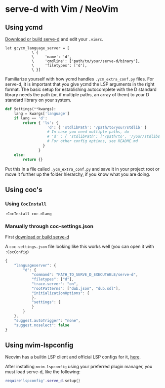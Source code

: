 # serve-d with Vim / NeoVim

## Using ycmd

[Download or build serve-d](README.md#Installation) and edit your `.vimrc`.

```vimrc
let g:ycm_language_server = [
            \ {
            \     'name': 'd',
            \     'cmdline': ['path/to/your/serve-d/binary'],
            \     'filetypes': ['d'],
            \ }]
```

Familiarize yourself with how ycmd handles `.ycm_extra_conf.py` files.
For serve-d, it is important that you give ycmd the LSP arguments in
the right format. The basic setup for establishing autocomplete with
the D standard library needs the path (or, if multiple paths, an array
of them) to your D standard library on your system.

```python
def Settings(**kwargs):
    lang = kwargs['language']
    if lang == 'd':
        return { 'ls': {
                   'd': { 'stdlibPath': '/path/to/your/stdlib' }
                   # In case you need multiple paths, do
                   # 'd' : { 'stdlibPath': ['/path/to', '/your/stdlibs']}
                   # For other config options, see README.md
                 }
               }
    else:
        return {}
```

Put this in a file called `.ycm_extra_conf.py` and save it in your
project root or move it further up the folder hierarchy, if you know
what you are doing.

## Using coc's

### Using `CocInstall`

```
:CocInstall coc-dlang
```

### Manually through coc-settings.json

First [download or build serve-d](README.md#Installation)

A `coc-settings.json` file looking like this works well (you can open it with `:CocConfig`)

```js
{
	"languageserver": {
		"d": {
			"command": "PATH_TO_SERVE_D_EXECUTABLE/serve-d",
			"filetypes": ["d"],
			"trace.server": "on",
			"rootPatterns": ["dub.json", "dub.sdl"],
			"initializationOptions": {
			},
			"settings": {
			}
		}
	},
	"suggest.autoTrigger": "none",
	"suggest.noselect": false
}
```

## Using nvim-lspconfig

Neovim has a builtin LSP client and official LSP configs for it,
[here](https://github.com/neovim/nvim-lspconfig).

After installing `nvim-lspconfig` using your preferred plugin manager, you must
load serve-d, like the following:

```lua
require'lspconfig'.serve_d.setup{}
```
